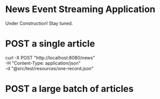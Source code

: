 # News Event Streaming Application 

Under Construction! Stay tuned.

# POST a single article

curl -X POST "http://localhost:8080/news" \
  -H "Content-Type: application/json" \
  -d "@src/test/resources/one-record.json"

# POST a large batch of articles

